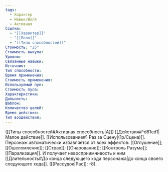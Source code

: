 ```yaml
---
tags:
  - Характер
  - Навык/Воля
  - Активная
Ссылки:
  - "[[Характер]]"
  - "[[Воля]]"
  - "[[Типы способностей]]"
Стоимость: "25"
Стоимость выкупа:
Уровни:
Связанные навыки:
Источник:
Тип способности:
Время применения:
Стоимость применения:
Используемый пул:
Стоимость пула:
Характеристики:
Дальность:
Шаблон:
Количество целей:
Время действия:
Тип воздействия:
---
```

([[Типы способностей#Активная способность|А]]) [[Действия#^d81ed1|Малое действие]]. [[Использование#1 Раз за Сцену|(1р/Сцена)]]. Персонаж автоматически избавляется от всех эффектов: [[Оглушение]]; [[Ошеломление]]; [[Страх]]; [[Очарование]]; [[Контроль Разума]]; [[Парализация]]. И получает невосприимчивость к ним [[Длительность#До конца следующего хода персонажа|до конца своего следующего хода]]. ([[Рассудок|Рас]]: -8).